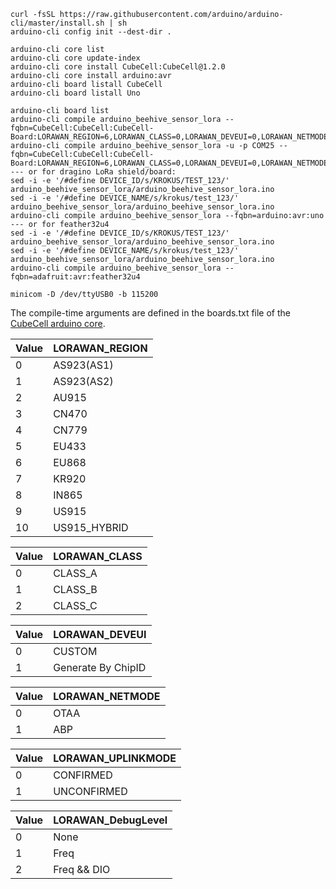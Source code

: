 ```
curl -fsSL https://raw.githubusercontent.com/arduino/arduino-cli/master/install.sh | sh
arduino-cli config init --dest-dir .
```

```
arduino-cli core list
arduino-cli core update-index
arduino-cli core install CubeCell:CubeCell@1.2.0
arduino-cli core install arduino:avr
arduino-cli board listall CubeCell
arduino-cli board listall Uno
```

```
arduino-cli board list
arduino-cli compile arduino_beehive_sensor_lora --fqbn=CubeCell:CubeCell:CubeCell-Board:LORAWAN_REGION=6,LORAWAN_CLASS=0,LORAWAN_DEVEUI=0,LORAWAN_NETMODE=0,LORAWAN_ADR=1,LORAWAN_UPLINKMODE=1,LORAWAN_Net_Reserve=0,LORAWAN_AT_SUPPORT=1,LORAWAN_RGB=0,LORAWAN_DebugLevel=0
arduino-cli compile arduino_beehive_sensor_lora -u -p COM25 --fqbn=CubeCell:CubeCell:CubeCell-Board:LORAWAN_REGION=6,LORAWAN_CLASS=0,LORAWAN_DEVEUI=0,LORAWAN_NETMODE=0,LORAWAN_ADR=1,LORAWAN_UPLINKMODE=1,LORAWAN_Net_Reserve=0,LORAWAN_AT_SUPPORT=1,LORAWAN_RGB=0,LORAWAN_DebugLevel=0
--- or for dragino LoRa shield/board:
sed -i -e '/#define DEVICE_ID/s/KROKUS/TEST_123/' arduino_beehive_sensor_lora/arduino_beehive_sensor_lora.ino
sed -i -e '/#define DEVICE_NAME/s/krokus/test_123/' arduino_beehive_sensor_lora/arduino_beehive_sensor_lora.ino
arduino-cli compile arduino_beehive_sensor_lora --fqbn=arduino:avr:uno
--- or for feather32u4 
sed -i -e '/#define DEVICE_ID/s/KROKUS/TEST_123/' arduino_beehive_sensor_lora/arduino_beehive_sensor_lora.ino
sed -i -e '/#define DEVICE_NAME/s/krokus/test_123/' arduino_beehive_sensor_lora/arduino_beehive_sensor_lora.ino
arduino-cli compile arduino_beehive_sensor_lora --fqbn=adafruit:avr:feather32u4

minicom -D /dev/ttyUSB0 -b 115200 
```
The compile-time arguments are defined in the boards.txt file of the [CubeCell arduino core](https://github.com/HelTecAutomation/ASR650x-Arduino).

| Value | LORAWAN_REGION |
|-------|----------------|
| 0     | AS923(AS1) |
| 1     | AS923(AS2) |
| 2     | AU915 |
| 3     | CN470 |
| 4     | CN779 |
| 5     | EU433 |
| 6     | EU868 |
| 7     | KR920 |
| 8     | IN865 |
| 9     | US915 |
| 10    | US915_HYBRID |

| Value | LORAWAN_CLASS |
|-------|---------------|
| 0     | CLASS_A |
| 1     | CLASS_B |
| 2     | CLASS_C |

| Value | LORAWAN_DEVEUI |
|-------|----------------|
 | 0     | CUSTOM |
 | 1     | Generate By ChipID |

| Value | LORAWAN_NETMODE |
|-------|-----------------|
| 0     | OTAA |
| 1     | ABP |

| Value | LORAWAN_UPLINKMODE |
|-------|--------------------|
| 0     | CONFIRMED |
| 1     | UNCONFIRMED |

| Value | LORAWAN_DebugLevel |
|-------|--------------------|
 | 0     | None |
 | 1     | Freq |
 | 2     | Freq && DIO |


